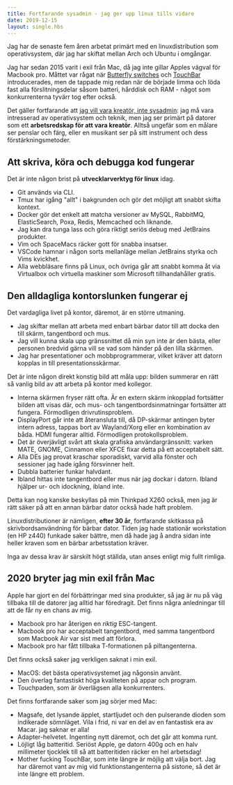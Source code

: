 ```yaml
---
title: Fortfarande sysadmin - jag ger upp linux tills vidare
date: 2019-12-15
layout: single.hbs
---
```


Jag har de senaste fem åren arbetat primärt med en linuxdistribution som
operativsystem, där jag har skiftat mellan Arch och Ubuntu i omgångar.

Jag har sedan 2015 varit i exil från Mac, då jag inte gillar Apples vägval för
Macbook pro. Måttet var rågat när [Butterfly switches][1] och [TouchBar][2]
introducerades, men de tappade mig redan när de började limma och löda fast
alla förslitningsdelar såsom batteri, hårddisk och RAM - något som
konkurrenterna tyvärr tog efter också.

Det gäller fortfarande att [jag vill vara kreatör, inte sysadmin][3]: jag må
vara intresserad av operativsystem och teknik, men jag ser primärt på
datorer som ett **arbetsredskap för att vara kreatör**. Alltså ungefär som en
målare ser penslar och färg, eller en musikant ser på sitt instrument
och dess förstärkningsmetoder.

## Att skriva, köra och debugga kod fungerar

Det är inte någon brist på **utvecklarverktyg för linux** idag.

- Git används via CLI.
- Tmux har igång "allt" i bakgrunden och gör det möjligt att snabbt skifta kontext.
- Docker gör det enkelt att matcha versioner av MySQL, RabbitMQ, ElasticSearch, Poxa, Redis, Memcached och liknande.
- Jag kan dra tunga lass och göra riktigt seriös debug med JetBrains produkter.
- Vim och SpaceMacs räcker gott för snabba insatser.
- VSCode hamnar i någon sorts mellanläge mellan JetBrains styrka och Vims kvickhet.
- Alla webbläsare finns på Linux, och övriga går att snabbt komma åt via Virtualbox och virtuella maskiner som Microsoft tillhandahåller gratis.

## Den alldagliga kontorslunken fungerar ej

Det vardagliga livet på kontor, däremot, är en större utmaning.

- Jag skiftar mellan att arbeta med enbart bärbar dator till att docka den till
  skärm, tangentbord och mus.
- Jag vill kunna skala upp gränssnittet då min syn inte är den bästa, eller
  personen bredvid gärna vill se vad som händer på den lilla skärmen.
- Jag har presentationer och mobbprogrammerar, vilket kräver att datorn kopplas
  in till presentationsskärmar.

Det är inte någon direkt konstig bild att måla upp: bilden summerar en rätt så
vanlig bild av att arbeta på kontor med kollegor.

- Interna skärmen fryser rätt ofta. Är en extern skärm inkopplad fortsätter
  bilden att visas där, och mus- och tangentbordsinmatningar fortsätter att
  fungera. Förmodligen drivrutinsproblem.
- DisplayPort går inte att återansluta till, då DP-skärmar antingen byter
  intern adress, tappas bort av Wayland/Xorg eller en kombination av båda. HDMI
  fungerar alltid. Förmodligen protokollsproblem.
- Det är överjävligt svårt att skala grafiska användargränssnitt: varken MATE,
  GNOME, Cinnamon eller XFCE fixar detta på ett acceptabelt sätt.
- Alla DEs jag provat kraschar sporadiskt, varvid alla fönster och sessioner
  jag hade igång försvinner helt.
- Dubbla batterier funkar halvdant.
- Ibland hittas inte tangentbord eller mus när jag dockar i datorn. Ibland
  hjälper ur- och idockning, ibland inte.

Detta kan nog kanske beskyllas på min Thinkpad X260 också, men jag är rätt
säker på att en annan bärbar dator också hade haft problem.

Linuxdistributioner är nämligen, **efter 30 år**, fortfarande skitkassa på
skrivbordsanvändning för bärbar dator. Tiden jag hade stationär workstation (en HP z440) funkade saker bättre, men då hade jag å andra sidan inte heller kraven som en bärbar arbetsstation kräver.

Inga av dessa krav är särskilt högt ställda, utan anses enligt mig fullt
rimliga.

## 2020 bryter jag min exil från Mac

Apple har gjort en del förbättringar med sina produkter, så jag är nu på väg
tillbaka till de datorer jag alltid har föredragit. Det finns några anledningar
till att de får ny en chans av mig.

- Macbook pro har återigen en _riktig_ ESC-tangent.
- Macbook pro har acceptabelt tangentbord, med samma tangentbord som Macbook
  Air var sist med att förlora.
- Macbook pro har fått tillbaka T-formationen på piltangenterna.

Det finns också saker jag verkligen saknat i min exil.

- MacOS: det bästa operativsystemet jag någonsin använt.
- Den överlag fantastiskt höga kvaliteten på appar och program.
- Touchpaden, som är överlägsen alla konkurrenters.

Det finns fortfarande saker som jag sörjer med Mac:

- Magsafe, det lysande äpplet, startljudet och den pulserande dioden som
  indikerade sömnläget. Vila i frid, ni var en del av en fantastisk era
  av Macar. jag saknar er alla!
- Adapter-helvetet. Ingenting nytt däremot, och det går att komma runt.
- Löjligt låg batteritid. Seriöst Apple, ge datorn 400g och en halv millimeter
  tjocklek till så att batteritiden räcker en hel arbetsdag!
- Mother fucking TouchBar, som inte längre är möjlig att välja bort. Jag har
  däremot vant av mig vid funktionstangenterna på sistone, så det är inte längre
  ett problem.

[1]: https://www.change.org/p/apple-apple-recall-macbook-pro-w-defective-keyboard-replace-with-different-working-keyboard
[2]: https://forums.macrumors.com/threads/why-does-everyone-hate-the-touch-bar.2213135/
[3]: ../../2015/no-sysop/
